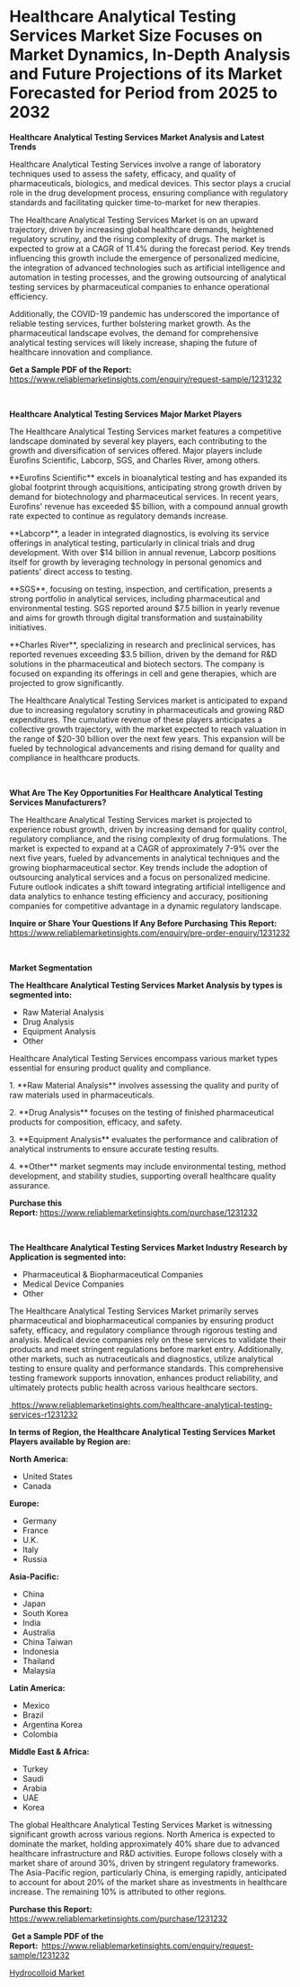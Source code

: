 <p><h1>Healthcare Analytical Testing Services Market Size Focuses on Market Dynamics, In-Depth Analysis and Future Projections of its Market Forecasted for Period from 2025 to 2032</h1></p><p><strong>Healthcare Analytical Testing Services Market Analysis and Latest Trends</strong></p>
<p><p>Healthcare Analytical Testing Services involve a range of laboratory techniques used to assess the safety, efficacy, and quality of pharmaceuticals, biologics, and medical devices. This sector plays a crucial role in the drug development process, ensuring compliance with regulatory standards and facilitating quicker time-to-market for new therapies. </p><p>The Healthcare Analytical Testing Services Market is on an upward trajectory, driven by increasing global healthcare demands, heightened regulatory scrutiny, and the rising complexity of drugs. The market is expected to grow at a CAGR of 11.4% during the forecast period. Key trends influencing this growth include the emergence of personalized medicine, the integration of advanced technologies such as artificial intelligence and automation in testing processes, and the growing outsourcing of analytical testing services by pharmaceutical companies to enhance operational efficiency.</p><p>Additionally, the COVID-19 pandemic has underscored the importance of reliable testing services, further bolstering market growth. As the pharmaceutical landscape evolves, the demand for comprehensive analytical testing services will likely increase, shaping the future of healthcare innovation and compliance.</p></p>
<p><strong>Get a Sample PDF of the Report:&nbsp;</strong> <a href="https://www.reliablemarketinsights.com/enquiry/request-sample/1231232?utm_campaign=2892&utm_medium=2&utm_source=Github&utm_content=ia&utm_term=04032025&utm_id=healthcare-analytical-testing-services">https://www.reliablemarketinsights.com/enquiry/request-sample/1231232</a></p>
<p>&nbsp;</p>
<p><strong>Healthcare Analytical Testing Services Major Market Players</strong></p>
<p><p>The Healthcare Analytical Testing Services market features a competitive landscape dominated by several key players, each contributing to the growth and diversification of services offered. Major players include Eurofins Scientific, Labcorp, SGS, and Charles River, among others. </p><p>**Eurofins Scientific** excels in bioanalytical testing and has expanded its global footprint through acquisitions, anticipating strong growth driven by demand for biotechnology and pharmaceutical services. In recent years, Eurofins' revenue has exceeded $5 billion, with a compound annual growth rate expected to continue as regulatory demands increase.</p><p>**Labcorp**, a leader in integrated diagnostics, is evolving its service offerings in analytical testing, particularly in clinical trials and drug development. With over $14 billion in annual revenue, Labcorp positions itself for growth by leveraging technology in personal genomics and patients' direct access to testing.</p><p>**SGS**, focusing on testing, inspection, and certification, presents a strong portfolio in analytical services, including pharmaceutical and environmental testing. SGS reported around $7.5 billion in yearly revenue and aims for growth through digital transformation and sustainability initiatives.</p><p>**Charles River**, specializing in research and preclinical services, has reported revenues exceeding $3.5 billion, driven by the demand for R&D solutions in the pharmaceutical and biotech sectors. The company is focused on expanding its offerings in cell and gene therapies, which are projected to grow significantly.</p><p>The Healthcare Analytical Testing Services market is anticipated to expand due to increasing regulatory scrutiny in pharmaceuticals and growing R&D expenditures. The cumulative revenue of these players anticipates a collective growth trajectory, with the market expected to reach valuation in the range of $20-30 billion over the next few years. This expansion will be fueled by technological advancements and rising demand for quality and compliance in healthcare products.</p></p>
<p>&nbsp;</p>
<p><strong>What Are The Key Opportunities For Healthcare Analytical Testing Services Manufacturers?</strong></p>
<p><p>The Healthcare Analytical Testing Services market is projected to experience robust growth, driven by increasing demand for quality control, regulatory compliance, and the rising complexity of drug formulations. The market is expected to expand at a CAGR of approximately 7-9% over the next five years, fueled by advancements in analytical techniques and the growing biopharmaceutical sector. Key trends include the adoption of outsourcing analytical services and a focus on personalized medicine. Future outlook indicates a shift toward integrating artificial intelligence and data analytics to enhance testing efficiency and accuracy, positioning companies for competitive advantage in a dynamic regulatory landscape.</p></p>
<p><strong>Inquire or Share Your Questions If Any Before Purchasing This Report:</strong> <a href="https://www.reliablemarketinsights.com/enquiry/pre-order-enquiry/1231232?utm_campaign=2892&utm_medium=2&utm_source=Github&utm_content=ia&utm_term=04032025&utm_id=healthcare-analytical-testing-services">https://www.reliablemarketinsights.com/enquiry/pre-order-enquiry/1231232</a></p>
<p>&nbsp;</p>
<p><strong>Market Segmentation</strong></p>
<p><strong>The Healthcare Analytical Testing Services Market Analysis by types is segmented into:</strong></p>
<p><ul><li>Raw Material Analysis</li><li>Drug Analysis</li><li>Equipment Analysis</li><li>Other</li></ul></p>
<p><p>Healthcare Analytical Testing Services encompass various market types essential for ensuring product quality and compliance. </p><p>1. **Raw Material Analysis** involves assessing the quality and purity of raw materials used in pharmaceuticals. </p><p>2. **Drug Analysis** focuses on the testing of finished pharmaceutical products for composition, efficacy, and safety. </p><p>3. **Equipment Analysis** evaluates the performance and calibration of analytical instruments to ensure accurate testing results. </p><p>4. **Other** market segments may include environmental testing, method development, and stability studies, supporting overall healthcare quality assurance.</p></p>
<p><strong>Purchase this Report:&nbsp;</strong><a href="https://www.reliablemarketinsights.com/purchase/1231232?utm_campaign=2892&utm_medium=2&utm_source=Github&utm_content=ia&utm_term=04032025&utm_id=healthcare-analytical-testing-services">https://www.reliablemarketinsights.com/purchase/1231232</a></p>
<p>&nbsp;</p>
<p><strong>The Healthcare Analytical Testing Services Market Industry Research by Application is segmented into:</strong></p>
<p><ul><li>Pharmaceutical & Biopharmaceutical Companies</li><li>Medical Device Companies</li><li>Other</li></ul></p>
<p><p>The Healthcare Analytical Testing Services Market primarily serves pharmaceutical and biopharmaceutical companies by ensuring product safety, efficacy, and regulatory compliance through rigorous testing and analysis. Medical device companies rely on these services to validate their products and meet stringent regulations before market entry. Additionally, other markets, such as nutraceuticals and diagnostics, utilize analytical testing to ensure quality and performance standards. This comprehensive testing framework supports innovation, enhances product reliability, and ultimately protects public health across various healthcare sectors.</p></p>
<p><a href="https://www.reliablemarketinsights.com/healthcare-analytical-testing-services-r1231232?utm_campaign=2892&utm_medium=2&utm_source=Github&utm_content=ia&utm_term=04032025&utm_id=healthcare-analytical-testing-services">&nbsp;https://www.reliablemarketinsights.com/healthcare-analytical-testing-services-r1231232</a></p>
<p><strong>In terms of Region, the Healthcare Analytical Testing Services Market Players available by Region are:</strong></p>
<p>
    <p> <strong> North America: </strong>
        <ul>
            <li>United States</li>
            <li>Canada</li>
        </ul>
        </p> 
    <p> <strong> Europe: </strong>
        <ul>
            <li>Germany</li>
            <li>France</li>
            <li>U.K.</li>
            <li>Italy</li>
            <li>Russia</li>
        </ul>
        </p> 
    <p> <strong> Asia-Pacific: </strong>
        <ul>
            <li>China</li>
            <li>Japan</li>
            <li>South Korea</li>
            <li>India</li>
            <li>Australia</li>
            <li>China Taiwan</li>
            <li>Indonesia</li>
            <li>Thailand</li>
            <li>Malaysia</li>
        </ul>
        </p> 
    <p> <strong> Latin America: </strong>
        <ul>
            <li>Mexico</li>
            <li>Brazil</li>
            <li>Argentina Korea</li>
            <li>Colombia</li>
        </ul>
        </p> 
    <p> <strong> Middle East & Africa: </strong>
        <ul>
            <li>Turkey</li>
            <li>Saudi</li>
            <li>Arabia</li>
            <li>UAE</li>
            <li>Korea</li>
        </ul>
    </p>
    </p>
<p><p>The global Healthcare Analytical Testing Services Market is witnessing significant growth across various regions. North America is expected to dominate the market, holding approximately 40% share due to advanced healthcare infrastructure and R&D activities. Europe follows closely with a market share of around 30%, driven by stringent regulatory frameworks. The Asia-Pacific region, particularly China, is emerging rapidly, anticipated to account for about 20% of the market share as investments in healthcare increase. The remaining 10% is attributed to other regions.</p></p>
<p><strong>Purchase this Report: </strong><a href="https://www.reliablemarketinsights.com/purchase/1231232?utm_campaign=2892&utm_medium=2&utm_source=Github&utm_content=ia&utm_term=04032025&utm_id=healthcare-analytical-testing-services">https://www.reliablemarketinsights.com/purchase/1231232</a></p>
<p>&nbsp;<strong>Get a Sample PDF of the Report:&nbsp;&nbsp;</strong><a href="https://www.reliablemarketinsights.com/enquiry/request-sample/1231232?utm_campaign=2892&utm_medium=2&utm_source=Github&utm_content=ia&utm_term=04032025&utm_id=healthcare-analytical-testing-services">https://www.reliablemarketinsights.com/enquiry/request-sample/1231232</a></p>
<p><strong></strong></p>
<p><p><a href="https://github.com/viipposahko25/Market-Research-Report-List-1/blob/main/hydrocolloid-market.md?utm_campaign=2892&utm_medium=2&utm_source=Github&utm_content=ia&utm_term=04032025&utm_id=healthcare-analytical-testing-services">Hydrocolloid Market</a></p></p>